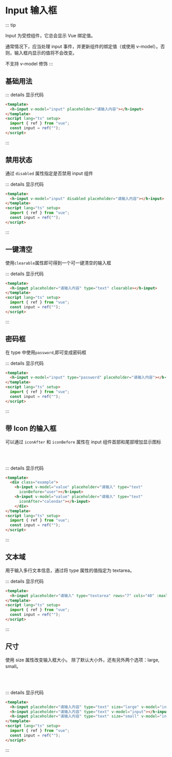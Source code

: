 # Input 输入框

::: tip

Input 为受控组件，它总会显示 Vue 绑定值。

通常情况下，应当处理 input 事件，并更新组件的绑定值（或使用 v-model）。否则，输入框内显示的值将不会改变。

不支持 v-model 修饰
:::

## 基础用法

<ClientOnly>
<div class="example">
  <div>
    <h-input v-model="input" placeholder="请输入内容"></h-input>
  </div>
</div>
</ClientOnly>

::: details 显示代码

```html
<template>
  <h-input v-model="input" placeholder="请输入内容"></h-input>
</template>
<script lang="ts" setup>
  import { ref } from "vue";
  const input = ref("");
</script>
```

:::

## 禁用状态

通过 `disabled` 属性指定是否禁用 input 组件

<ClientOnly>
<div class="example">
    <div>
        <h-input v-model="input" disabled placeholder="请输入内容"></h-input>
    </div>
</div>
</ClientOnly>

::: details 显示代码

```html
<template>
  <h-input v-model="input" disabled placeholder="请输入内容"></h-input>
</template>
<script lang="ts" setup>
  import { ref } from "vue";
  const input = ref("");
</script>
```

:::

## 一键清空

使用`clearable`属性即可得到一个可一键清空的输入框

<ClientOnly>
<div class="example">
  <h-input placeholder="请输入内容" class="icon-right" type="text" clearable></h-input>
</div>
</ClientOnly>

::: details 显示代码

```html
<template>
  <h-input placeholder="请输入内容" type="text" clearable></h-input>
</template>
<script lang="ts" setup>
  import { ref } from "vue";
  const input = ref("");
</script>
```

:::

## 密码框

在 type 中使用`password`,即可变成密码框

<ClientOnly>
<div class="example">
  <h-input v-model="input" type="password" placeholder="请输入内容"></h-input>
</div>
</ClientOnly>

::: details 显示代码

```html
<template>
  <h-input v-model="input" type="password" placeholder="请输入内容"></h-input>
</template>
<script lang="ts" setup>
  import { ref } from "vue";
  const input = ref("");
</script>
```

:::

## 带 Icon 的输入框

可以通过 `iconAfter` 和 `iconBefore` 属性在 input 组件首部和尾部增加显示图标

<ClientOnly>
  <div class="example">
    <h-input v-model="value" placeholder="请输入" type="text" 
      iconBefore="user"></h-input>
    <br />
    <br />
    <h-input v-model="value" placeholder="请输入" type="text" 
      iconAfter="calendar"></h-input>
    </div>
</ClientOnly>

::: details 显示代码

```html
<template>
  <div class="example">
    <h-input v-model="value" placeholder="请输入" type="text" 
      iconBefore="user"></h-input>
    <h-input v-model="value" placeholder="请输入" type="text" 
      iconAfter="calendar"></h-input>
    </div>
</template>
<script lang="ts" setup>
  import { ref } from "vue";
  const input = ref("");
</script>
```

:::

## 文本域

用于输入多行文本信息，通过将 type 属性的值指定为 textarea。
<ClientOnly>

  <div class="example">
    <h-input placeholder="请输入" type="textarea" rows="7" cols="40" :maxlength="40" />
  </div>
</ClientOnly>

::: details 显示代码

```html
<template>
  <h-input placeholder="请输入" type="textarea" rows="7" cols="40" :maxlength="40" />
</template>
<script lang="ts" setup>
  import { ref } from "vue";
  const input = ref("");
</script>
```

:::

## 尺寸

使用 size 属性改变输入框大小。 除了默认大小外，还有另外两个选项：large, small。

<ClientOnly>
<div class="example">
  <h-input placeholder="请输入内容" type="text" size="large"></h-input>
  <br />
  <h-input placeholder="请输入内容" type="text"></h-input>
  <br />
  <h-input placeholder="请输入内容" type="text" size="small"></h-input>
</div>
</ClientOnly>

::: details 显示代码

```html
<template>
  <h-input placeholder="请输入内容" type="text" size="large" v-model="input"></h-input>
  <h-input placeholder="请输入内容" type="text" v-model="input"></h-input>
  <h-input placeholder="请输入内容" type="text" size="small" v-model="input"></h-input>
</template>
<script lang="ts" setup>
  import { ref } from "vue";
  const input = ref("");
</script>
```

:::

<style>
.h-icon-h, .h-after{
  right: 6px!important;
}
</style>
